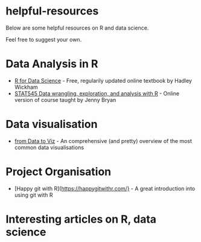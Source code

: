 # helpful-resources

Below are some helpful resources on R and data science.

Feel free to suggest your own.

# Data Analysis in R
 - [R for Data Science](https://r4ds.had.co.nz/) - Free, regularily updated online textbook by Hadley Wickham
 - [STAT545 Data wrangling, exploration, and analysis with R](https://stat545.com/) - Online version of course taught by Jenny Bryan
 
# Data visualisation
- [from Data to Viz](https://www.data-to-viz.com/) - An comprehensive (and pretty) overview of the most common data visualisations

# Project Organisation
- [Happy git with R](https://happygitwithr.com/} -  A great introduction into using git with R

# Interesting articles on R, data science
